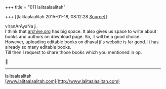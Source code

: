+++
title = "011 lalitaalaalitah"

+++
[[lalitaalaalitah	2015-01-18, 08:12:28 [Source](https://groups.google.com/g/bvparishat/c/nhtDZOG7yyc)]]



vIranArAyaNa ji,  
I think that [archive.org](http://archive.org) has big space. It also gives us space to write about books and authors on download page. So, it will be a good choice.  
However, uploading editable books on dhaval ji's website is far good. It has already so many editable books.  
Till then I request to share those books which you mentioned in op.



-----  
lalitaalaalitah  
[www.lalitaalaalitah.com](http://www.lalitaalaalitah.com)

